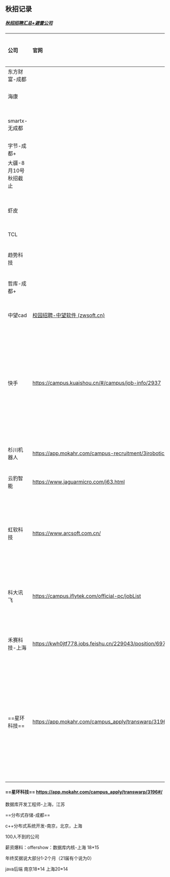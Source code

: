 ## 秋招记录

##### [秋招招聘汇总+避雷公司](https://www.nowcoder.com/discuss/987983?type=post&order=recall&pos=&page=1&ncTraceId=&channel=-1&source_id=search_post_nctrack)



| 公司                 | 官网                                                         | 投递记录 | 薪资        | 备注                                                         |
| :------------------- | :----------------------------------------------------------- | :------- | ----------- | :----------------------------------------------------------- |
| 东方财富-成都        |                                                              |          |             |                                                              |
| 海康                 |                                                              |          |             | 有成都，听说软件岗比较坑                                     |
| smartx-无成都        |                                                              |          |             | 分布式存储，26*16，北京                                      |
| 字节-成都+           |                                                              |          |             |                                                              |
| 大疆-8月10号秋招截止 |                                                              |          |             |                                                              |
| 虾皮                 |                                                              |          |             | 感觉没有合适的岗位，都是java岗位的                           |
| TCL                  |                                                              |          |             |                                                              |
| 趋势科技             |                                                              |          |             | 1988，外企，主要做安全相关的，不感兴趣                       |
| 哲库-成都+           |                                                              |          |             |                                                              |
| 中望cad              | [校园招聘-中望软件 (zwsoft.cn)](https://www.zwsoft.cn/job/campus) |          |             | 双休不加班，武汉+广州 c++研发 15*15                          |
|                      |                                                              |          |             |                                                              |
| 快手                 | https://campus.kuaishou.cn/#/campus/job-info/2937            |          | **30w-40w** | **C++开发工程师（深圳） **工程类 - 服务端<br />C++开发工程师-网络SDK（深圳）-要求网络多线程编程 |
|                      |                                                              |          |             |                                                              |
|                      |                                                              |          |             |                                                              |
| 杉川机器人           | https://app.mokahr.com/campus-recruitment/3irobotics/56240#/ |          |             | 米家扫地机，嵌入式软件工程师-深圳                            |
| 云豹智能             | https://www.jaguarmicro.com/j63.html                         |          |             |                                                              |
| 虹软科技             | https://www.arcsoft.com.cn/                                  |          | 25k起步     | 视觉ai，手机公司应用，20多年了，杭州总部<br />有C++开发开发，但是优先考虑精通安卓开发的 |
| 科大讯飞             | https://campus.iflytek.com/official-pc/jobList               |          | **25w-30w** | c++，上海合肥武汉西安，成都只招客户经理                      |
| 禾赛科技-上海        | https://kwh0jtf778.jobs.feishu.cn/229043/position/6970889531130759461/deta |          |             | 激光雷达，c++软件开发，好像是**小公司**，谨慎投递            |
| ==星环科技==         | https://app.mokahr.com/campus_apply/transwarp/3196#/         |          |             | 数据库开发工程师-上海，江苏<br />分布式存储-成都<br />c++分布式系统开发-南京，北京，上海<br />100人不到的公司 |
|                      |                                                              |          |             |                                                              |
|                      |                                                              |          |             |                                                              |
|                      |                                                              |          |             |                                                              |
|                      |                                                              |          |             |                                                              |
|                      |                                                              |          |             |                                                              |





#### ==星环科技==  https://app.mokahr.com/campus_apply/transwarp/3196#/     

 数据库开发工程师-上海，江苏

==分布式存储-成都==

c++分布式系统开发-南京，北京，上海

100人不到的公司

薪资爆料：offershow：数据库内核-上海 18*15

年终奖据说大部分1-2个月（21届有个说为0）

java后端 南京18*14 上海20\*14

